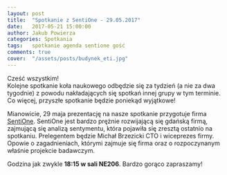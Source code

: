 ```yaml
---
layout: post
title:  "Spotkanie z SentiOne - 29.05.2017"
date:   2017-05-21 15:00:00
author: Jakub Powierza
categories: Spotkania
tags:	spotkanie agenda sentione gość
comments: true
cover:  "/assets/posts/budynek_eti.jpg"
---
```


Cześć wszystkim!  
Kolejne spotkanie koła naukowego odbędzie się za tydzień (a nie za dwa tygodnie) z powodu nakładających się spotkań innej grupy w tym terminie. Co więcej, przyszłe spotkanie będzie poniekąd wyjątkowe!

Mianowicie, 29 maja prezentację na nasze spotkanie przygotuje firma [SentiOne](https://sentione.com/). SentiOne jest bardzo prężnie rozwijającą się gdańską firmą, zajmującą się analizą sentymentu, która pojawiła się zresztą ostatnio na spotkaniu. Prelegentem będzie Michał Brzezicki CTO i wiceprezes firmy. Opowie o zagadnieniach, którymi zajmuje się firma oraz o rozpoczynanym właśnie projekcie badawczym.

Godzina jak zwykle **18:15 w sali NE206**. Bardzo gorąco zapraszamy!
